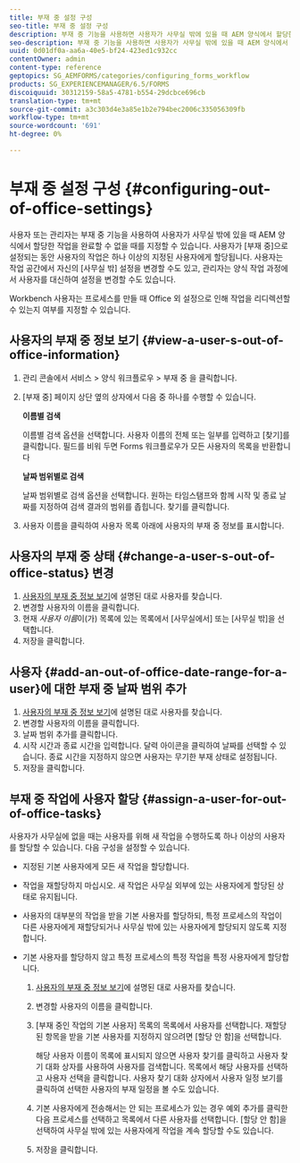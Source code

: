 ```yaml
---
title: 부재 중 설정 구성
seo-title: 부재 중 설정 구성
description: 부재 중 기능을 사용하면 사용자가 사무실 밖에 있을 때 AEM 양식에서 할당한 작업을 완료할 수 없을 때를 지정할 수 있습니다.
seo-description: 부재 중 기능을 사용하면 사용자가 사무실 밖에 있을 때 AEM 양식에서 할당한 작업을 완료할 수 없을 때를 지정할 수 있습니다.
uuid: 0d01df0a-aa6a-40e5-bf24-423ed1c932cc
contentOwner: admin
content-type: reference
geptopics: SG_AEMFORMS/categories/configuring_forms_workflow
products: SG_EXPERIENCEMANAGER/6.5/FORMS
discoiquuid: 30312159-58a5-4781-b554-29dcbce696cb
translation-type: tm+mt
source-git-commit: a3c303d4e3a85e1b2e794bec2006c335056309fb
workflow-type: tm+mt
source-wordcount: '691'
ht-degree: 0%

---
```



# 부재 중 설정 구성 {#configuring-out-of-office-settings}

사용자 또는 관리자는 부재 중 기능을 사용하여 사용자가 사무실 밖에 있을 때 AEM 양식에서 할당한 작업을 완료할 수 없을 때를 지정할 수 있습니다. 사용자가 [부재 중]으로 설정되는 동안 사용자의 작업은 하나 이상의 지정된 사용자에게 할당됩니다. 사용자는 작업 공간에서 자신의 [사무실 밖] 설정을 변경할 수도 있고, 관리자는 양식 작업 과정에서 사용자를 대신하여 설정을 변경할 수도 있습니다.

Workbench 사용자는 프로세스를 만들 때 Office 외 설정으로 인해 작업을 리디렉션할 수 있는지 여부를 지정할 수 있습니다.

## 사용자의 부재 중 정보 보기 {#view-a-user-s-out-of-office-information}

1. 관리 콘솔에서 서비스 > 양식 워크플로우 > 부재 중 을 클릭합니다.
1. [부재 중] 페이지 상단 옆의 상자에서 다음 중 하나를 수행할 수 있습니다.

   **이름별 검색**

   이름별 검색 옵션을 선택합니다. 사용자 이름의 전체 또는 일부를 입력하고 [찾기]를 클릭합니다. 필드를 비워 두면 Forms 워크플로우가 모든 사용자의 목록을 반환합니다

   **날짜 범위별로 검색**

   날짜 범위별로 검색 옵션을 선택합니다. 원하는 타임스탬프와 함께 시작 및 종료 날짜를 지정하여 검색 결과의 범위를 좁힙니다. 찾기를 클릭합니다.

1. 사용자 이름을 클릭하여 사용자 목록 아래에 사용자의 부재 중 정보를 표시합니다.

## 사용자의 부재 중 상태 {#change-a-user-s-out-of-office-status} 변경

1. [사용자의 부재 중 정보 보기](configuring-out-office-settings.md#view-a-user-s-out-of-office-information)에 설명된 대로 사용자를 찾습니다.
1. 변경할 사용자의 이름을 클릭합니다.
1. 현재 *사용자 이름*&#x200B;이(가) 목록에 있는 목록에서 [사무실에서] 또는 [사무실 밖]을 선택합니다.
1. 저장을 클릭합니다.

## 사용자 {#add-an-out-of-office-date-range-for-a-user}에 대한 부재 중 날짜 범위 추가

1. [사용자의 부재 중 정보 보기](configuring-out-office-settings.md#view-a-user-s-out-of-office-information)에 설명된 대로 사용자를 찾습니다.
1. 변경할 사용자의 이름을 클릭합니다.
1. 날짜 범위 추가를 클릭합니다.
1. 시작 시간과 종료 시간을 입력합니다. 달력 아이콘을 클릭하여 날짜를 선택할 수 있습니다. 종료 시간을 지정하지 않으면 사용자는 무기한 부재 상태로 설정됩니다.
1. 저장을 클릭합니다.

## 부재 중 작업에 사용자 할당 {#assign-a-user-for-out-of-office-tasks}

사용자가 사무실에 없을 때는 사용자를 위해 새 작업을 수행하도록 하나 이상의 사용자를 할당할 수 있습니다. 다음 구성을 설정할 수 있습니다.

* 지정된 기본 사용자에게 모든 새 작업을 할당합니다.
* 작업을 재할당하지 마십시오. 새 작업은 사무실 외부에 있는 사용자에게 할당된 상태로 유지됩니다.
* 사용자의 대부분의 작업을 받을 기본 사용자를 할당하되, 특정 프로세스의 작업이 다른 사용자에게 재할당되거나 사무실 밖에 있는 사용자에게 할당되지 않도록 지정합니다.
* 기본 사용자를 할당하지 않고 특정 프로세스의 특정 작업을 특정 사용자에게 할당합니다.

   1. [사용자의 부재 중 정보 보기](configuring-out-office-settings.md#view-a-user-s-out-of-office-information)에 설명된 대로 사용자를 찾습니다.
   1. 변경할 사용자의 이름을 클릭합니다.
   1. [부재 중인 작업의 기본 사용자] 목록의 목록에서 사용자를 선택합니다. 재할당된 항목을 받을 기본 사용자를 지정하지 않으려면 [할당 안 함]을 선택합니다.

      해당 사용자 이름이 목록에 표시되지 않으면 사용자 찾기를 클릭하고 사용자 찾기 대화 상자를 사용하여 사용자를 검색합니다. 목록에서 해당 사용자를 선택하고 사용자 선택을 클릭합니다. 사용자 찾기 대화 상자에서 사용자 일정 보기를 클릭하여 선택한 사용자의 부재 일정을 볼 수도 있습니다.

   1. 기본 사용자에게 전송해서는 안 되는 프로세스가 있는 경우 예외 추가를 클릭한 다음 프로세스를 선택하고 목록에서 다른 사용자를 선택합니다. [할당 안 함]을 선택하여 사무실 밖에 있는 사용자에게 작업을 계속 할당할 수도 있습니다.
   1. 저장을 클릭합니다.


